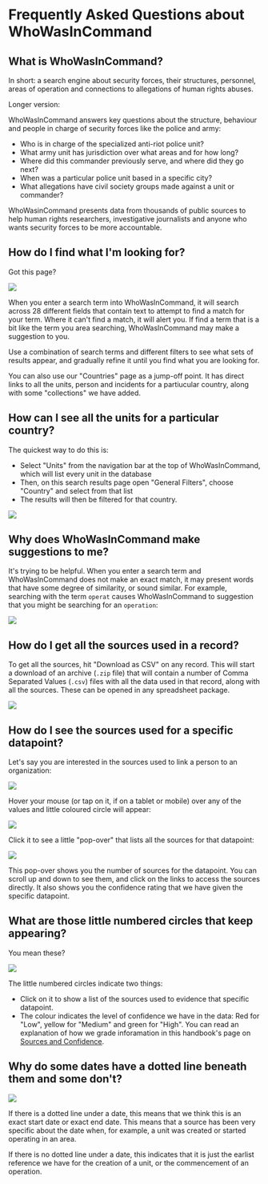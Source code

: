 # Frequently Asked Questions about WhoWasInCommand

## What is WhoWasInCommand?

In short: a search engine about security forces, their structures, personnel, areas of operation and connections to allegations of human rights abuses.

Longer version:

WhoWasInCommand answers key questions about the structure, behaviour and people in charge of security forces like the police and army:

 * Who is in charge of the specialized anti-riot police unit?
 * What army unit has jurisdiction over what areas and for how long?
 * Where did this commander previously serve, and where did they go next?
 * When was a particular police unit based in a specific city?
 * What allegations have civil society groups made against a unit or commander?

WhoWasinCommand presents data from thousands of public sources to help human rights researchers, investigative journalists and anyone who wants security forces to be more accountable.

## How do I find what I'm looking for?

Got this page?

![](/assets/wwic_no_results.png)

When you enter a search term into WhoWasInCommand, it will search across 28 different fields that contain text to attempt to find a match for your term. Where it can't find a match, it will alert you. If find a term that is a bit like the term you area searching, WhoWasInCommand may make a suggestion to you.

Use a combination of search terms and different filters to see what sets of results appear, and gradually refine it until you find what you are looking for.

You can also use our "Countries" page as a jump-off point. It has direct links to all the units, person and incidents for a partiucular country, along with some "collections" we have added.

## How can I see all the units for a particular country?

The quickest way to do this is:

 * Select "Units" from the navigation bar at the top of WhoWasInCommand, which will list every unit in the database
 * Then, on this search results page open "General Filters", choose "Country" and select from that list
 * The results will then be filtered for that country.

![](/assets/wwic_country_filter.gif)

## Why does WhoWasInCommand make suggestions to me?

It's trying to be helpful. When you enter a search term and WhoWasInCommand does not make an exact match, it may present words that have some degree of similarity, or sound similar. For example, searching with the term `operat` causes WhoWasInCommand to suggestion that you might be searching for an `operation`:

![](/assets/wwic_suggestions.png)

## How do I get all the sources used in a record?

To get all the sources, hit "Download as CSV" on any record. This will start a download of an archive (`.zip` file) that will contain a number of Comma Separated Values (`.csv`) files with all the data used in that record, along with all the sources. These can be opened in any spreadsheet package.

![](/assets/wwic_download_button.png)

## How do I see the sources used for a specific datapoint?

Let's say you are interested in the sources used to link a person to an organization:

![](/assets/wwic_sources_before_hover.png)

Hover your mouse (or tap on it, if on a tablet or mobile) over any of the values and little coloured circle will appear:

![](/assets/wwic_sources_after_hover.png)

 Click it to see a little "pop-over" that lists all the sources for that datapoint:

![](/assets/wwic_sources_popover.png)

This pop-over shows you the number of sources for the datapoint. You can scroll up and down to see them, and click on the links to access the sources directly. It also shows you the confidence rating that we have given the specific datapoint. 

## What are those little numbered circles that keep appearing?

You mean these?

![](/assets/wwic_citation_references.gif)

The little numbered circles indicate two things:
 * Click on it to show a list of the sources used to evidence that specific datapoint.
 * The colour indicates the level of confidence we have in the data: Red for "Low", yellow for "Medium" and green for "High". You can read an explanation of how we grade inforamation in this handbook's page on [Sources and Confidence](/datamodel/sourcesconfidence.md).

## Why do some dates have a dotted line beneath them and some don't?

![](/assets/wwic_start_date_dotted.png)

If there is a dotted line under a date, this means that we think this is an exact start date or exact end date. This means that a source has been very specific about the date when, for example, a unit was created or started operating in an area. 

If there is no dotted line under a date, this indicates that it is just the earlist reference we have for the creation of a unit, or the commencement of an operation.
